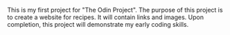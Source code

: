This is my first project for "The Odin Project".
The purpose of this project is to create a website for recipes.
It will contain links and images.
Upon completion, this project will demonstrate my early coding skills. 